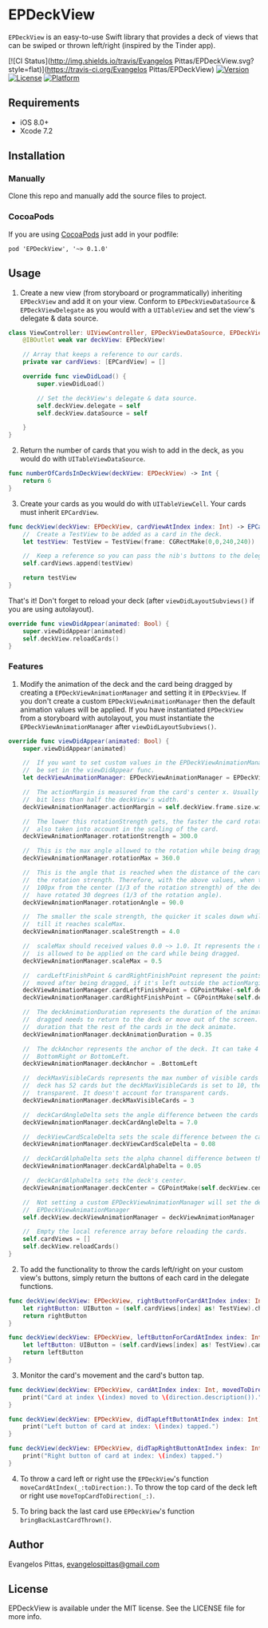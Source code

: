 # EPDeckView
`EPDeckView` is an easy-to-use Swift library that provides a deck of views that can be swiped or thrown left/right (inspired by the Tinder app).

[![CI Status](http://img.shields.io/travis/Evangelos Pittas/EPDeckView.svg?style=flat)](https://travis-ci.org/Evangelos Pittas/EPDeckView)
[![Version](https://img.shields.io/cocoapods/v/EPDeckView.svg?style=flat)](http://cocoapods.org/pods/EPDeckView)
[![License](https://img.shields.io/cocoapods/l/EPDeckView.svg?style=flat)](http://cocoapods.org/pods/EPDeckView)
[![Platform](https://img.shields.io/cocoapods/p/EPDeckView.svg?style=flat)](http://cocoapods.org/pods/EPDeckView)


## Requirements

- iOS 8.0+
- Xcode 7.2


## Installation

### Manually

Clone this repo and manually add the source files to project.

### CocoaPods
If you are using [CocoaPods](https://cocoapods.org) just add in your podfile:

`pod 'EPDeckView', '~> 0.1.0'`


## Usage
1) Create a new view (from storyboard or programmatically) inheriting `EPDeckView` and add it on your view. Conform to `EPDeckViewDataSource` & `EPDeckViewDelegate` as you would with a `UITableView` and set the view's delegate & data source.
```swift
class ViewController: UIViewController, EPDeckViewDataSource, EPDeckViewDelegate {
    @IBOutlet weak var deckView: EPDeckView!

    // Array that keeps a reference to our cards.
    private var cardViews: [EPCardView] = []

    override func viewDidLoad() {
        super.viewDidLoad()

        // Set the deckView's delegate & data source.
        self.deckView.delegate = self
        self.deckView.dataSource = self

    }
}
```

2) Return the number of cards that you wish to add in the deck, as you would do with `UITableViewDataSource`.

```swift
func numberOfCardsInDeckView(deckView: EPDeckView) -> Int {
    return 6
}
```

3) Create your cards as you would do with `UITableViewCell`. Your cards must inherit `EPCardView`.
```swift
func deckView(deckView: EPDeckView, cardViewAtIndex index: Int) -> EPCardView {
    //  Create a TestView to be added as a card in the deck.
    let testView: TestView = TestView(frame: CGRectMake(0,0,240,240))

    //  Keep a reference so you can pass the nib's buttons to the delegate functions.
    self.cardViews.append(testView)

    return testView
}
```

That's it! Don't forget to reload your deck (after `viewDidLayoutSubviews()` if you are using autolayout).

```swift
override func viewDidAppear(animated: Bool) {
    super.viewDidAppear(animated)
    self.deckView.reloadCards()
}
```

### Features

1) Modify the animation of the deck and the card being dragged by creating a `EPDeckViewAnimationManager` and setting it in `EPDeckView`. If you don't create a custom `EPDeckViewAnimationManager` then the default animation values will be applied. If you have instantiated `EPDeckView` from a storyboard with autolayout, you must instantiate the `EPDeckViewAnimationManager` after `viewDidLayoutSubviews()`.

```swift
override func viewDidAppear(animated: Bool) {
    super.viewDidAppear(animated)

    //  If you want to set custom values in the EPDeckViewAnimationManager then it should
    //  be set in the viewDidAppear func.
    let deckViewAnimationManager: EPDeckViewAnimationManager = EPDeckViewAnimationManager(frame: self.deckView.frame)

    //  The actionMargin is measured from the card's center x. Usually it can be set to a 
    //  bit less than half the deckView's width.
    deckViewAnimationManager.actionMargin = self.deckView.frame.size.width / 2.2

    //  The lower this rotationStrength gets, the faster the card rotates. This value is 
    //  also taken into account in the scaling of the card.
    deckViewAnimationManager.rotationStrength = 300.0

    //  This is the max angle allowed to the rotation while being dragged.
    deckViewAnimationManager.rotationMax = 360.0

    //  This is the angle that is reached when the distance of the card from the center equals
    //  the rotation strength. Therefore, with the above values, when the card is distanced
    //  100px from the center (1/3 of the rotation strength) of the deckView, the card will 
    //  have rotated 30 degrees (1/3 of the rotation angle).
    deckViewAnimationManager.rotationAngle = 90.0

    //  The smaller the scale strength, the quicker it scales down while the card is dragged, 
    //  till it reaches scaleMax.
    deckViewAnimationManager.scaleStrength = 4.0

    //  scaleMax should received values 0.0 ~> 1.0. It represents the max downscaling that 
    //  is allowed to be applied on the card while being dragged.
    deckViewAnimationManager.scaleMax = 0.5

    //  cardLeftFinishPoint & cardRightFinishPoint represent the points that the card will be 
    //  moved after being dragged, if it's left outside the actionMargin.
    deckViewAnimationManager.cardLeftFinishPoint = CGPointMake(-self.deckView.frame.width * 1.5, self.deckView.frame.height / 3.0)
    deckViewAnimationManager.cardRightFinishPoint = CGPointMake(self.deckView.frame.width * 1.5, self.deckView.frame.height / 3.0)

    //  The deckAnimationDuration represents the duration of the animation that the card being
    //  dragged needs to return to the deck or move out of the screen. It is also the animation
    //  duration that the rest of the cards in the deck animate.
    deckViewAnimationManager.deckAnimationDuration = 0.35

    //  The dckAnchor represents the anchor of the deck. It can take 4 values: TopLeft, TopRight,
    //  BottomRight or BottomLeft.
    deckViewAnimationManager.deckAnchor = .BottomLeft

    //  deckMaxVisibleCards represents the max number of visible cards in the deck. I.e. if the
    //  deck has 52 cards but the deckMaxVisibleCards is set to 10, then card 11 to 50 will be
    //  transparent. It doesn't account for transparent cards.
    deckViewAnimationManager.deckMaxVisibleCards = 3

    //  deckCardAngleDelta sets the angle difference between the cards in the deck.
    deckViewAnimationManager.deckCardAngleDelta = 7.0

    //  deckViewCardScaleDelta sets the scale difference between the cards in the deck.
    deckViewAnimationManager.deckViewCardScaleDelta = 0.08

    //  deckCardAlphaDelta sets the alpha channel difference between the cards in the deck.
    deckViewAnimationManager.deckCardAlphaDelta = 0.05

    //  deckCardAlphaDelta sets the deck's center.
    deckViewAnimationManager.deckCenter = CGPointMake(self.deckView.center.x, self.deckView.center.y - 40.0)

    //  Not setting a custom EPDeckViewAnimationManager will set the default value of an
    //  EPDeckViewAnimationManager
    self.deckView.deckViewAnimationManager = deckViewAnimationManager

    //  Empty the local reference array before reloading the cards.
    self.cardViews = []
    self.deckView.reloadCards()
}
```

2) To add the functionality to throw the cards left/right on your custom view's buttons, simply return the buttons of each card in the delegate functions.

```swift
func deckView(deckView: EPDeckView, rightButtonForCardAtIndex index: Int) -> UIButton? {
    let rightButton: UIButton = (self.cardViews[index] as! TestView).checkButton
    return rightButton
}

func deckView(deckView: EPDeckView, leftButtonForCardAtIndex index: Int) -> UIButton? {
    let leftButton: UIButton = (self.cardViews[index] as! TestView).cancelButton
    return leftButton
}
```

3) Monitor the card's movement and the card's button tap.

```swift
func deckView(deckView: EPDeckView, cardAtIndex index: Int, movedToDirection direction: CardViewDirection) {
    print("Card at index \(index) moved to \(direction.description()).")
}

func deckView(deckView: EPDeckView, didTapLeftButtonAtIndex index: Int) {
    print("Left button of card at index: \(index) tapped.")
}

func deckView(deckView: EPDeckView, didTapRightButtonAtIndex index: Int) {
    print("Right button of card at index: \(index) tapped.")
}
```

4) To throw a card left or right use the `EPDeckView`'s function `moveCardAtIndex(_:toDirection:)`. To throw the top card of the deck left or right use `moveTopCardToDirection(_:)`.

5) To bring back the last card use `EPDeckView`'s function `bringBackLastCardThrown()`.


## Author

Evangelos Pittas, evangelospittas@gmail.com

## License

EPDeckView is available under the MIT license. See the LICENSE file for more info.
